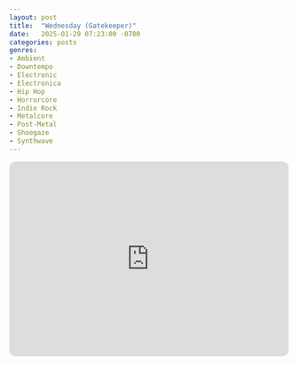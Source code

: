 ```yaml
---
layout: post
title:  "Wednesday (Gatekeeper)"
date:   2025-01-29 07:23:00 -0700
categories: posts
genres:
- Ambient
- Downtempo
- Electronic
- Electronica
- Hip Hop
- Horrorcore
- Indie Rock
- Metalcore
- Post-Metal
- Shoegaze
- Synthwave 
---
```

<iframe style="border-radius:12px" src="https://open.spotify.com/embed/playlist/16wi7z7hRzdDAD7X46guk3?utm_source=generator" width="100%" height="352" frameBorder="0" allowfullscreen="" allow="autoplay; clipboard-write; encrypted-media; fullscreen; picture-in-picture" loading="lazy"></iframe>
